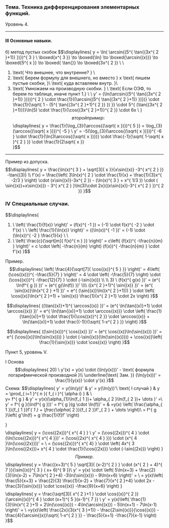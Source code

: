 ### Тема. Техника дифференцирования элементарных функций.
Уровень 4.

---
#### III Основные навыки.
б) метод пустых скобок
$$\displaylines{
y = \ln( \arcsin{(5^{ \tan{(3x^{ 2 }+1)} })})^{ 3 } \\ \boxed{x^{ 3 }} \to  \boxed{\ln} \to  \boxed{\arcsin{(x)}} \to  \boxed{5^{ x }} \to  \boxed{ \tan{}} \to  \boxed{3x^{ 2 }} \\ \\
1. \text{ Что внешнее, что внутренне? } \\
2. \text{ Берем формулу для внешнего, но вместо } x \text{ пишем пустые скобки, }\\
\text{ куда вставляем внутр. }\\
3. \text{ Умножаем на производную скобки. } \\
\text{ Если ОЭФ, то берем по таблице, иначе пункт 1.} 
\\ \\
y' = (\ln(\arcsin{(5^{ \tan{(3x^{ 2 }+1)} })}))^{ 2 } \cdot \frac{1}{(\arcsin{(5^{ \tan{(3x^{ 2 }+1)} })})} \cdot \frac{1}{\sqrt{ 1 - (5^{ \tan{(3x^{ 2 }+1)^{ 2 }} }) }} \cdot 5^{ (\tan{(3x^{ 2 }+1)})}\ln(5) \cdot  \frac{1}{\cos{(3x^{ 2 }+1)}^{ 2 }} \cdot  6x \\
}$$
второй пример:
$$\displaylines{
y = \frac{1}{\log_{3}(\arccos{(\sqrt{ x })})^{ 5 }} = \log_{3}(\arccos{(\sqrt{ x })})^{ -5 } \\
y' = -5(\log_{3}(\arccos{(\sqrt{ x })}))^{ -6 } \cdot  \frac{1}{\ln(3\arccos{(\sqrt{ x })})} \cdot  \frac{-1}{\sqrt{ 1-\sqrt{ x }^{ 2 } }} \cdot  \frac{1}{2\sqrt{ x }}  
}$$
---
Пример из допуска.
$$\displaylines{
y = \frac{\ln(x)^{ 3 } + \sqrt[3]{ x }}{x\sin{(x)} -3^{ x^{ 2 } }} -\tan{(3)}  \\
f'(x) = \frac{\left( 3\ln(x)^{ 2 } \cdot  \frac{1}{x} + \frac{1}{3}x^{ -2/3 } \right) \cdot (x\sin{(x)}-3x^{ 2 }) - (\ln(x)^{ 3 } + x^{ 1/3 }) \cdot ( \sin{(x)}+x\sin{(x)}) - 3^{ x^{ 2 } }\ln(3)\cdot 2x}{(x\sin{(x)}-3^{ x^{ 2 } })^{ 2 }} 
}$$

### IV Специальные случаи.
$$\displaylines{
1) \ \left( \frac{1}{f(x)} \right)' = (f(x)^{ -1 }) = (-1) \cdot  f(x)^{ -2 } \cdot  f'(x) \\
\\
\left( \frac{1}{\ln(x)} \right)' = ((\ln(x))^{ -1 })' = (-1) \cdot  (\ln(x))^{ -2 } \frac{1}{x} \\
\\
2) \ \left( \frac{c}{\sqrt[m]{ f(x)^{ n } }}  \right)' = c\left( (f(x))^{ -\frac{n}{m}  } \right)' = c \cdot  \left( -\frac{n}{m} \right) (f(x))^{ -\frac{n}{m} } \cdot f'(x)
}$$

Пример.
$$\displaylines{
\left( \frac{4}{\sqrt[7]{ \cos{(x)}^{ 5 } }} \right)' = 4\left( (\cos{(x)})^{ -\frac{5}{7}  } \right)' = 4 \cdot  \left( -\frac{5}{7} \right) \cdot (\cos{(x)})^{ -\frac{12}{7}  } \cdot (-\sin{(x)}) \\ \\
3) \ (f(x)^{ g(x) })' = (e^{ \ln(f^{ g }) })' = (e^{ g(\ln(f)) })' \\\\
((x^{ 2 }+1)^{ \sin{(x)} })' = (e^{ \sin{(x)}\ln(x^{ 2 } +1) })' = e^{ (\sin{(x)}\ln((x^{ 2 }+1))) } \cdot \left( \cos{(x)}\ln(x^{ 2 }+1) + \sin{(x)} \frac{1}{x^{ 2 }+1} \cdot  2x \right)
}$$

$$\displaylines{
((\tan{(x)}+1)^{ \arccos{(x)} })' = (e^{ \ln(\tan{(x)}+1) \cdot  \arccos{(x)} })' = e^{ \ln(\tan{(x)}+1) \cdot  \arccos{(x)}} \cdot  \left( \frac{1}{\tan{(x)}+1} \cdot  \frac{1}{\cos{(x)}^{ 2 }} \cdot  \arccos{(x)} + \ln(\tan{(x)}+1) \cdot  \frac{(-1)}{\sqrt{ 1-x^{ 2 } }}  \right)
}$$

$$\displaylines{
((\sin{(x)})^{ \cos{(x)} })' = (e^{ \cos{(x)}\ln(\sin{(x)}) })' = e^{ (\cos{(x)}\ln(\sin{(x)})) } \cdot  (-\sin{(x)}(\ln(\sin{(x)}))) + \cos{(x)}\left( \frac{1}{\sin{(x)}} \cdot  \cos{(x)} \right)
}$$

Пункт 5, уровень V.

I Основа 
$$\displaylines{
20) \ y'(x) = y(x) \cdot  (\ln(y(x)))' - \text{ формула логарифмической производной }\\
\underline{\text{ Зам. }} (\ln(y(x)))' = \frac{1}{y(x)} \cdot  y'(x)
}$$
Схема:
$$\displaylines{
y' = y(\ln(y))' & y' = y(\ln(y))'\\
\text{ I случай } & y = \prod_{ i=1 }^{ n }{ f_{ i }^{ \alpha i} } & \\  
y= f^{ g } & y' = y(x)(\alpha_{1}\ln(f_{ 1 })+ \alpha_{ 2 }\ln(f_{ 2 })+ \dots )' =\\
y' = f^{ g }(\ln(f^{ g }))' = f^{ g }(g \cdot  \ln(f))' = & =y(x) \left( \frac{\alpha_{ 1 }}{f_{ 1 }}f'_{ 1 } + \frac{\alpha_{ 2 }}{f_{ 2 }}f'_{ 2 } + \dots    \right)\\ 
 = f^{ g }\left( g'\ln(f) + g \frac{1}{f}f' \right) 
 
}$$
$$\displaylines{
y = (\cos{(2x)})^{ x^{ 4 } } \\
y' = (\cos{(2x)})^{ 4 } \cdot (\ln(\cos{(2x)})^{ x^{ 4 }})' = (\cos{(2x)^{ x^{ 4 } }}) \cdot  (x^{ 4 }\ln(\cos{(2x)}))' = \\
= (\cos{(2x)})^{ x^{ 4} } \cdot \left( 4x^{ 3 }\ln(\cos{(2x)})+ x^{ 4 } \cdot  \frac{1}{\cos{(2x)}} \cdot  (-\sin{(2x)}) \right)
}$$
Пример.
$$\displaylines{
y = \frac{(x+3)^{ 5 } \sqrt[3]{ (x-2)^{ 2 } } \cdot  (x^{ 2 } + 4)^{ 7 }}{\sin{(x)}^{ 3 } ( x+ 6)^{ 9 }}\\
y' = y(x) \cdot  \left( 5\ln(x+3) + \frac{2}{3}\ln(x-2) + 7\ln(x^{ 2 }+4) -3\ln(\sin{(x)}) - 9\ln(x+6) \right)' = \\
= y(x)\left( \frac{5}{x+3} + \frac{2}{3} \frac{1}{x-2} + \frac{7}{x^{ 2 }+4} \cdot  2x -\frac{3}{\sin{(x)}} \cdot  \cos{(x)} -\frac{9}{x+6} \right)
}$$
$$\displaylines{
y = \frac{\sqrt[3]{ x^{ 2 }+1 } \cdot  \cos{(x)}^{ 2 }}{\arcsin{(x)}^{ 4 } \cdot  (x+1)^{ 5 }(x-1)^{ 7 }} \\
y' = y(x)\left( \frac{1}{3}\ln(x^{ 2 }+1) + 2\ln(\cos{(x)}) - 4\ln(\arcsin{(x)}) - 5\ln(x+1) - 7\ln(x-1) \right)' = \\
=y(x)\left( \frac{2x}{3(x^{ 3 }+1)} - \frac{2\sin{(x)}}{\cos{(x)}} - \frac{4}{\arcsin{(x)}\sqrt{ 1-x^{ 2 } }} - \frac{5}{x+1} -\frac{7}{x-1}   \right)
}$$
